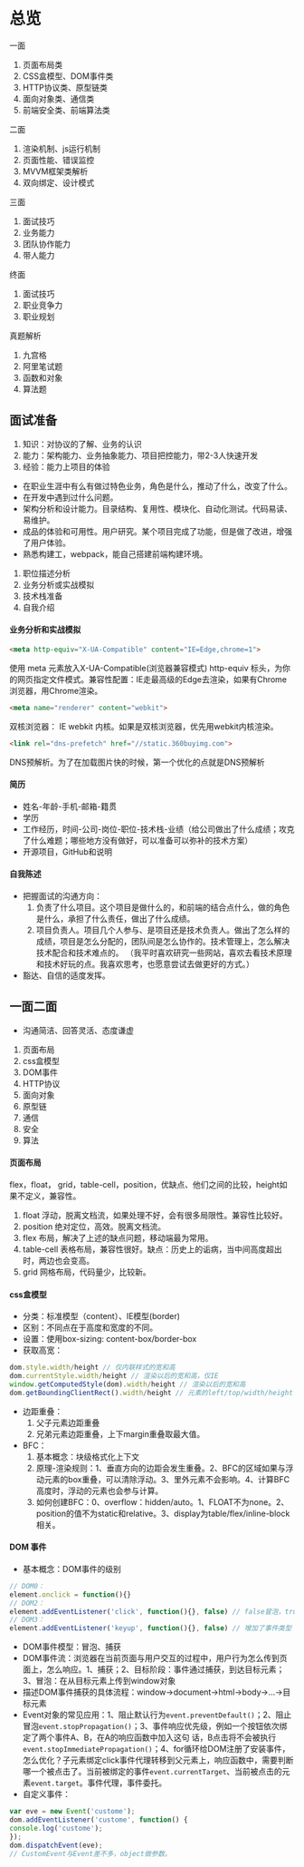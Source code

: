 # 总览
一面
1. 页面布局类
2. CSS盒模型、DOM事件类
3. HTTP协议类、原型链类
4. 面向对象类、通信类
5. 前端安全类、前端算法类

二面
1. 渲染机制、js运行机制
2. 页面性能、错误监控
3. MVVM框架类解析
4. 双向绑定、设计模式

三面
1. 面试技巧
2. 业务能力
3. 团队协作能力
4. 带人能力

终面
1. 面试技巧
2. 职业竞争力
3. 职业规划

真题解析
1. 九宫格
2. 阿里笔试题
3. 函数和对象
4. 算法题

## 面试准备

1. 知识：对协议的了解、业务的认识
2. 能力：架构能力、业务抽象能力、项目把控能力，带2-3人快速开发
3. 经验：能力上项目的体验

- 在职业生涯中有么有做过特色业务，角色是什么，推动了什么，改变了什么。
- 在开发中遇到过什么问题。
- 架构分析和设计能力。目录结构、复用性、模块化、自动化测试。代码易读、易维护。
- 成品的体验和可用性。用户研究。某个项目完成了功能，但是做了改进，增强了用户体验。
- 熟悉构建工，webpack，能自己搭建前端构建环境。

1. 职位描述分析
2. 业务分析或实战模拟
3. 技术栈准备
4. 自我介绍

#### 业务分析和实战模拟

```html
<meta http-equiv="X-UA-Compatible" content="IE=Edge,chrome=1">
```

使用 meta 元素放入X-UA-Compatible(浏览器兼容模式)  http-equiv 标头，为你的网页指定文件模式。兼容性配置：IE走最高级的Edge去渲染，如果有Chrome浏览器，用Chrome渲染。

```html
<meta name="renderer" content="webkit">
```

双核浏览器： IE webkit 内核。如果是双核浏览器，优先用webkit内核渲染。

```html
<link rel="dns-prefetch" href="//static.360buyimg.com">
```

DNS预解析。为了在加载图片快的时候，第一个优化的点就是DNS预解析


#### 简历
- 姓名-年龄-手机-邮箱-籍贯
- 学历
- 工作经历，时间-公司-岗位-职位-技术栈-业绩（给公司做出了什么成绩；攻克了什么难题；哪些地方没有做好，可以准备可以弥补的技术方案）
- 开源项目，GitHub和说明

#### 自我陈述
- 把握面试的沟通方向：
    1. 负责了什么项目。这个项目是做什么的，和前端的结合点什么，做的角色是什么，承担了什么责任，做出了什么成绩。
    2. 项目负责人。项目几个人参与、是项目还是技术负责人。做出了怎么样的成绩，项目是怎么分配的，团队间是怎么协作的。技术管理上，怎么解决技术配合和技术难点的。
   （我平时喜欢研究一些网站，喜欢去看技术原理和技术好玩的点。我喜欢思考，也愿意尝试去做更好的方式。）
- 豁达、自信的适度发挥。

## 一面二面
- 沟通简洁、回答灵活、态度谦虚
1. 页面布局
2. css盒模型
3. DOM事件
4. HTTP协议
5. 面向对象
6. 原型链
7. 通信
8. 安全
9. 算法

#### 页面布局
flex，float， grid，table-cell，position，优缺点、他们之间的比较，height如果不定义，兼容性。
1. float 浮动，脱离文档流，如果处理不好，会有很多局限性。兼容性比较好。
2. position 绝对定位，高效。脱离文档流。
3. flex 布局，解决了上述的缺点问题，移动端最为常用。
4. table-cell 表格布局，兼容性很好。缺点：历史上的诟病，当中间高度超出时，两边也会变高。
5. grid 网格布局，代码量少，比较新。

#### css盒模型
- 分类：标准模型（content）、IE模型(border)
- 区别：不同点在于高度和宽度的不同。
- 设置：使用box-sizing: content-box/border-box
- 获取高宽：
```javascript
dom.style.width/height // 仅内联样式的宽和高
dom.currentStyle.width/height // 渲染以后的宽和高，仅IE
window.getComputedStyle(dom).width/height // 渲染以后的宽和高
dom.getBoundingClientRect().width/height // 元素的left/top/width/height 
```
- 边距重叠：
    1. 父子元素边距重叠
    2. 兄弟元素边距重叠，上下margin重叠取最大值。
- BFC：
    1. 基本概念：块级格式化上下文
    2. 原理-渲染规则：1、垂直方向的边距会发生重叠。2、BFC的区域如果与浮动元素的box重叠，可以清除浮动。3、里外元素不会影响。4、计算BFC高度时，浮动的元素也会参与计算。 
    3. 如何创建BFC：0、overflow：hidden/auto。1、FLOAT不为none。2、position的值不为static和relative。3、display为table/flex/inline-block相关。


#### DOM 事件

- 基本概念：DOM事件的级别
```javascript
// DOM0：
element.onclick = function(){}
// DOM2：
element.addEventListener('click', function(){}, false) // false冒泡，true捕获
// DOM3：
element.addEventListener('keyup', function(){}, false) // 增加了事件类型
```
- DOM事件模型：冒泡、捕获
- DOM事件流：浏览器在当前页面与用户交互的过程中，用户行为怎么传到页面上，怎么响应。1、捕获；2、目标阶段：事件通过捕获，到达目标元素；3、冒泡：在从目标元素上传到window对象
- 描述DOM事件捕获的具体流程：window->document->html->body->...->目标元素
- Event对象的常见应用：1、阻止默认行为`event.preventDefault()`；2、阻止冒泡`event.stopPropagation()`；3、事件响应优先级，例如一个按钮依次绑定了两个事件A、B，在A的响应函数中加入这句  话，B点击将不会被执行`event.stopImmediatePropagation()`；4、for循环给DOM注册了安装事件，怎么优化？子元素绑定click事件代理转移到父元素上，响应函数中，需要判断哪一个被点击了。当前被绑定的事件`event.currentTarget`、当前被点击的元素`event.target`。事件代理，事件委托。
- 自定义事件：
```javascript
var eve = new Event('custome'); 
dom.addEventListener('custome', function() { 
console.log('custome'); 
}); 
dom.dispatchEvent(eve);
// CustomEvent与Event差不多，object做参数。
```




